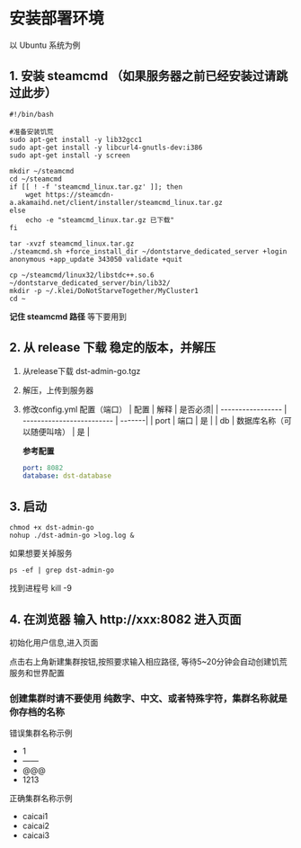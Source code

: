 # 安装部署环境

以 Ubuntu 系统为例

## 1. 安装 steamcmd （如果服务器之前已经安装过请跳过此步）
```
#!/bin/bash

#准备安装饥荒
sudo apt-get install -y lib32gcc1
sudo apt-get install -y libcurl4-gnutls-dev:i386
sudo apt-get install -y screen

mkdir ~/steamcmd
cd ~/steamcmd
if [[ ! -f 'steamcmd_linux.tar.gz' ]]; then
    wget https://steamcdn-a.akamaihd.net/client/installer/steamcmd_linux.tar.gz
else
    echo -e "steamcmd_linux.tar.gz 已下载"
fi

tar -xvzf steamcmd_linux.tar.gz
./steamcmd.sh +force_install_dir ~/dontstarve_dedicated_server +login anonymous +app_update 343050 validate +quit

cp ~/steamcmd/linux32/libstdc++.so.6 ~/dontstarve_dedicated_server/bin/lib32/
mkdir -p ~/.klei/DoNotStarveTogether/MyCluster1
cd ~
```

**记住 steamcmd 路径** 等下要用到


## 2. 从 release 下载 稳定的版本，并解压
1. 从release下载 dst-admin-go.tgz

2. 解压，上传到服务器

3. 修改config.yml 配置（端口）
    | 配置              | 解释                      | 是否必须|
    | ----------------- | ------------------------- | -------|
    | port          | 端口          | 是 |
    | db | 数据库名称（可以随便叫啥）              | 是 |

    **参考配置**
    ```yml
    port: 8082
    database: dst-database
    ```
## 3. 启动

```
chmod +x dst-admin-go
nohup ./dst-admin-go >log.log &
```
如果想要关掉服务
```
ps -ef | grep dst-admin-go
```
找到进程号 kill -9

## 4. 在浏览器 输入 http://xxx:8082 进入页面
初始化用户信息,进入页面

点击右上角新建集群按钮,按照要求输入相应路径,
等待5~20分钟会自动创建饥荒服务和世界配置

### 创建集群时请不要使用 纯数字、中文、或者特殊字符，集群名称就是你存档的名称
错误集群名称示例
+ 1
+ ——
+ @@@
+ 1213

正确集群名称示例
+ caicai1
+ caicai2
+ caicai3